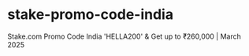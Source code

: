 # stake-promo-code-india
Stake.com Promo Code India 'HELLA200' &amp; Get up to ₹260,000 | March 2025
